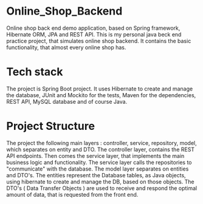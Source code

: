 # Online_Shop_Backend
Online shop back end demo application, based on Spring framework, Hibernate ORM, JPA and REST API. 
This is my personal java beck end practice project, that simulates online shop backend. It contains the basic functionality,
that almost every online shop has.

# Tech stack
The project is Spring Boot project. It uses Hibernate to create and manage the database, JUnit and Mockito for the tests, Maven for the
dependencies, REST API, MySQL database and of course Java.

# Project Structure

The project the following main layers : controller, service, repository, model, which separates on entity and DTO.
The controller layer, contains the REST API endpoints. Then comes the service layer, that implements the main business logic
and functionality. The service layer calls the repositories to "communicate" with the database. The model layer separates on entities and
DTO's. The entities represent the Database tables, as Java objects, using hibernate to create and manage the DB, based on those objects.
The DTO's ( Data Transfer Objects ) are used to receive and respond the optimal amount of data, that is requested from the front end.
